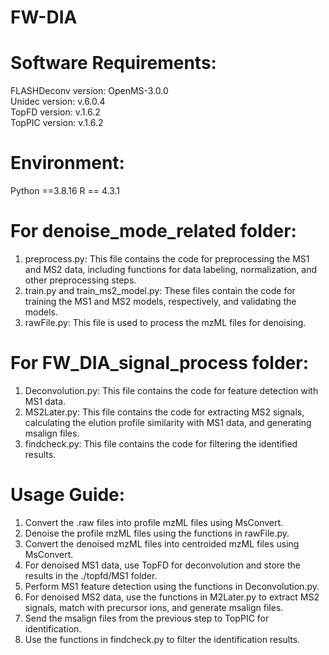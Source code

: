 # FW-DIA

# Software Requirements:
FLASHDeconv version: OpenMS-3.0.0<br />
Unidec version: v.6.0.4<br />
TopFD version: v.1.6.2<br />
TopPIC version: v.1.6.2 <br />


# Environment:
Python ==3.8.16
R == 4.3.1


# For denoise_mode_related folder:

1. preprocess.py: This file contains the code for preprocessing the MS1 and MS2 data, including functions for data labeling, normalization, and other preprocessing steps.
2. train.py and train_ms2_model.py: These files contain the code for training the MS1 and MS2 models, respectively, and validating the models.
3. rawFile.py: This file is used to process the mzML files for denoising.



# For FW_DIA_signal_process folder:

1. Deconvolution.py: This file contains the code for feature detection with MS1 data.
2. MS2Later.py: This file contains the code for extracting MS2 signals, calculating the elution profile similarity with MS1 data, and generating msalign files.
3. findcheck.py: This file contains the code for filtering the identified results.



# Usage Guide:

1. Convert the .raw files into profile mzML files using MsConvert.
2. Denoise the profile mzML files using the functions in rawFile.py.
3. Convert the denoised mzML files into centroided mzML files using MsConvert.
4. For denoised MS1 data, use TopFD for deconvolution and store the results in the ./topfd/MS1 folder.
5. Perform MS1 feature detection using the functions in Deconvolution.py.
6. For denoised MS2 data, use the functions in M2Later.py to extract MS2 signals, match with precursor ions, and generate msalign files.
7. Send the msalign files from the previous step to TopPIC for identification.
8. Use the functions in findcheck.py to filter the identification results.
